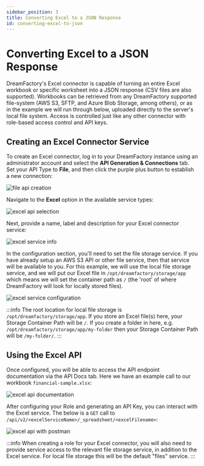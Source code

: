 ```yaml
---
sidebar_position: 3
title: Converting Excel to a JSON Response
id: converting-excel-to-json
---
```


# Converting Excel to a JSON Response

DreamFactory's Excel connector is capable of turning an entire Excel workbook or specific worksheet into a JSON response (CSV files are also supported). Workbooks can be retrieved from any DreamFactory supported file-system (AWS S3, SFTP, and Azure Blob Storage, among others), or as in the example we will run through below, uploaded directly to the server's local file system. Access is controlled just like any other connector with role-based access control and API keys.

## Creating an Excel Connector Service

To create an Excel connector, log in to your DreamFactory instance using an administrator account and select the **API Generation & Connections** tab. Set your API Type to **File**, and then click the purple plus button to establish a new connection:

![file api creation](/img/api-generation-and-connections/api-types/file/converting-excel-to-json/file-api-creation.png)

Navigate to the **Excel** option in the available service types:

![excel api selection](/img/api-generation-and-connections/api-types/file/converting-excel-to-json/excel-api-selection.png)

Next, provide a name, label and description for your Excel connector service:

![excel service info](/img/api-generation-and-connections/api-types/file/converting-excel-to-json/excel-service-info.png)

In the configuration section, you'll need to set the file storage service. If you have already setup an AWS S3 API or other file service, then that service will be available to you. For this example, we will use the local file storage service, and we will put our Excel file in `/opt/dreamfactory/storage/app` which means we will set the container path as `/` (the 'root' of where DreamFactory will look for locally stored files).

![excel service configuration](/img/api-generation-and-connections/api-types/file/converting-excel-to-json/excel-service-configuration.png)

:::info
The root location for local file storage is `/opt/dreamfactory/storage/app`. If you store an Excel file(s) here, your Storage Container Path will be `/`. If you create a folder in here, e.g. `/opt/dreamfactory/storage/app/my-folder` then your Storage Container Path will be `/my-folder/`.
:::

## Using the Excel API

Once configured, you will be able to access the API endpoint documentation via the API Docs tab. Here we have an example call to our workbook `financial-sample.xlsx`:

![excel api documentation](/img/api-generation-and-connections/api-types/file/converting-excel-to-json/excel-api-documentation.png)

After configuring your Role and generating an API Key, you can interact with the Excel service. The below is a `GET` call to `/api/v2/<excelServiceName>/_spreadsheet/<excelFilename>`:

![excel api with postman](/img/api-generation-and-connections/api-types/file/converting-excel-to-json/excel-api-with-postman.png)

:::info
When creating a role for your Excel connector, you will also need to provide service access to the relevant file storage service, in addition to the Excel service. For local file storage this will be the default "files" service.
:::